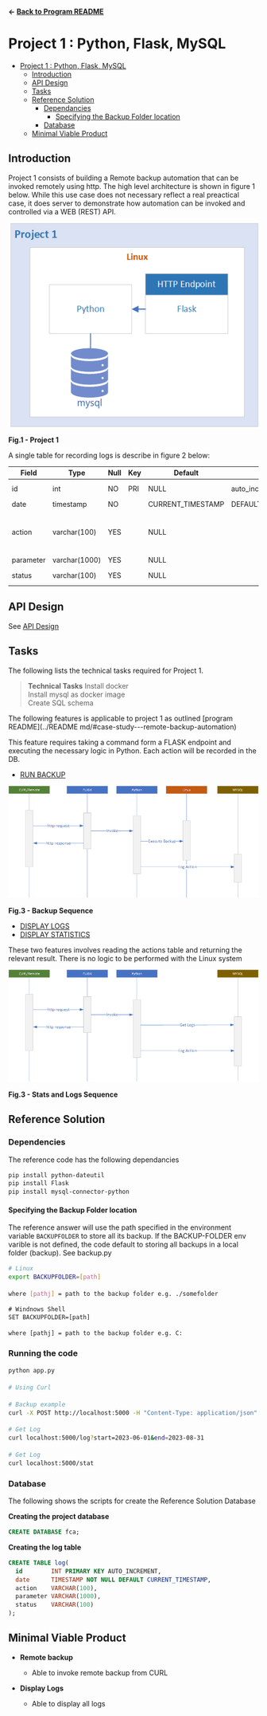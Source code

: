 **&larr; [Back to Program README](../README.md)**
# Project 1 : Python, Flask, MySQL

<!-- TOC -->
- [Project 1 : Python, Flask, MySQL](#project-1--python-flask-mysql)
  - [Introduction](#introduction)
  - [API Design](#api-design)
  - [Tasks](#tasks)
  - [Reference Solution](#reference-solution)
    - [Dependancies](#dependancies)
      - [Specifying the Backup Folder location](#specifying-the-backup-folder-location)
    - [Database](#database)
  - [Minimal Viable Product](#minimal-viable-product)
<!-- TOC -->

## Introduction
Project 1 consists of building a Remote backup automation that can be invoked remotely using http.  The high level architecture is shown in figure 1 below.  While this use case does not necessary reflect a real preactical case, it does server to demonstrate how automation can be invoked and controlled via a WEB (REST) API.

![](./docs/images/project1.png)
<figcaption><b>Fig.1 - Project 1</b></figcaption>

A single table for recording logs is describe in figure 2 below:


| Field     | Type          | Null | Key | Default           |                   | Comment                                    |
|-----------|---------------|------|-----|-------------------|-------------------|--------------------------------------------|
| id        | int           | NO   | PRI | NULL              | auto_increment    | Primary KEY                                |
| date      | timestamp     | NO   |     | CURRENT_TIMESTAMP | DEFAULT_GENERATED | Datetime                                   |
| action    | varchar(100)  | YES  |     | NULL              |                   | The action performed (Backup, Stats, Logs) |
| parameter | varchar(1000) | YES  |     | NULL              |                   |                                            |
| status    | varchar(100)  | YES  |     | NULL              |                   | SUCCESS or ERROR                           |


## API Design
See [API Design](./docs/api.md)

## Tasks

The following lists the technical tasks required for Project 1.

>**Technical Tasks**
> Install docker  
> Install mysql as docker image  
> Create SQL schema

The following features is applicable to project 1 as outlined [program README](../README md/#case-study---remote-backup-automation)

This feature requires taking a command form a FLASK endpoint and executing the necessary logic in Python.
Each action will be recorded in the DB. 

- [RUN BACKUP](../README.md/#feature-run-backup)

![](./docs/images/execute-backup.png)  
<figcaption><b>Fig.3 - Backup Sequence</b></figcaption>

- [DISPLAY LOGS](../README.md/#feature-display-logs)
- [DISPLAY STATISTICS](../README.md/#feature-display-statistics)

These two features involves reading the actions table and returning the relevant result.  There is no logic to be performed with the Linux system 

![](./docs/images/get-logs.png)  
<figcaption><b>Fig.3 - Stats and Logs Sequence</b></figcaption>  
  
    
## Reference Solution

### Dependencies

The reference code has the following dependancies

```bash
pip install python-dateutil
pip install Flask
pip install mysql-connector-python
```

#### Specifying the Backup Folder location

The reference answer will use the path specified in the environment variable ```BACKUPFOLDER``` to store all its backup.  If the BACKUP-FOLDER env varible is not defined, the code default to storing all backups in a local folder (backup).  See backup.py


```bash
# Linux
export BACKUPFOLDER=[path]

where [pathj] = path to the backup folder e.g. ./somefolder
```

```shell
# Windnows Shell
SET BACKUPFOLDER=[path]

where [pathj] = path to the backup folder e.g. C:
```

### Running the code
```bash
python app.py

# Using Curl

# Backup example
curl -X POST http://localhost:5000 -H "Content-Type: application/json" -d '{"path":"G:\hello"}' 

# Get Log
curl localhost:5000/log?start=2023-06-01&end=2023-08-31

# Get Log
curl localhost:5000/stat
```

### Database

The following shows the scripts for create the Reference Solution Database

**Creating the project database**
```sql
CREATE DATABASE fca;
```
**Creating the log table**

```SQL
CREATE TABLE log(
  id        INT PRIMARY KEY AUTO_INCREMENT,
  date      TIMESTAMP NOT NULL DEFAULT CURRENT_TIMESTAMP,
  action    VARCHAR(100),
  parameter VARCHAR(1000),
  status    VARCHAR(100)
);
```

## Minimal Viable Product
- **Remote backup**
  - Able to invoke remote backup from CURL

- **Display Logs**
  - Able to display all logs
